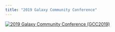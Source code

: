```yaml
---
title: "2019 Galaxy Community Conference"
---
```


[![2019 Galaxy Community Conference (GCC2019)](gcc2019-deadlines-1.png)](/src/events/gcc2019/index.md)
